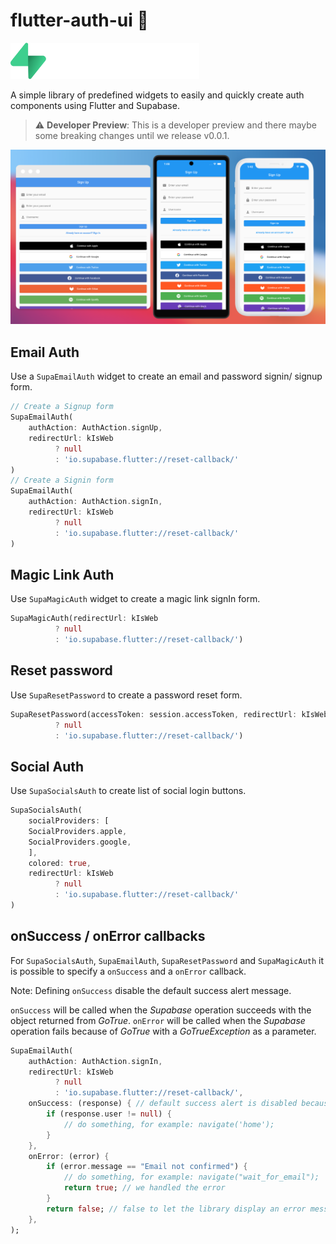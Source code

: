 # flutter-auth-ui :iphone:
<p float="left">
<img src="https://github.com/supabase/supabase/blob/master/packages/common/assets/images/supabase-logo-wordmark--dark.png"  width="60%" height="50%" />
</p>
A simple library of predefined widgets to easily and quickly create auth components using Flutter and Supabase.

> :warning: **Developer Preview**: This is a developer preview and there maybe some breaking changes until we release v0.0.1.

![Supabase Auth UI](https://raw.githubusercontent.com/supabase-community/flutter-auth-ui/main/assets/supabase_auth_ui.png "UI Sample")

## Email Auth

Use a `SupaEmailAuth` widget to create an email and password signin/ signup form.

```dart
// Create a Signup form
SupaEmailAuth(
    authAction: AuthAction.signUp,
    redirectUrl: kIsWeb
          ? null
          : 'io.supabase.flutter://reset-callback/'
)
// Create a Signin form
SupaEmailAuth(
    authAction: AuthAction.signIn,
    redirectUrl: kIsWeb
          ? null
          : 'io.supabase.flutter://reset-callback/'
)
```

## Magic Link Auth

Use `SupaMagicAuth` widget to create a magic link signIn form.

```dart
SupaMagicAuth(redirectUrl: kIsWeb
          ? null
          : 'io.supabase.flutter://reset-callback/')
```

## Reset password

Use `SupaResetPassword` to create a password reset form.

```dart
SupaResetPassword(accessToken: session.accessToken, redirectUrl: kIsWeb
          ? null
          : 'io.supabase.flutter://reset-callback/')
```

## Social Auth

Use `SupaSocialsAuth` to create list of social login buttons.

```dart
SupaSocialsAuth(
    socialProviders: [
    SocialProviders.apple,
    SocialProviders.google,
    ],
    colored: true,
    redirectUrl: kIsWeb
          ? null
          : 'io.supabase.flutter://reset-callback/'
)
```

## onSuccess / onError callbacks

For `SupaSocialsAuth`, `SupaEmailAuth`, `SupaResetPassword` and `SupaMagicAuth` it is possible to specify a ```onSuccess``` and a ```onError``` callback.

Note: Defining ```onSuccess``` disable the default success alert message.

```onSuccess``` will be called when the *Supabase* operation succeeds with the object returned from *GoTrue*.
```onError``` will be called when the *Supabase* operation fails because of *GoTrue* with a *GoTrueException* as a parameter.

```dart
SupaEmailAuth(
    authAction: AuthAction.signIn,
    redirectUrl: kIsWeb
          ? null
          : 'io.supabase.flutter://reset-callback/',
    onSuccess: (response) { // default success alert is disabled because we specified a ```onSuccess``` callback
        if (response.user != null) {
            // do something, for example: navigate('home');
        }
    },
    onError: (error) {
        if (error.message == "Email not confirmed") {
            // do something, for example: navigate("wait_for_email");
            return true; // we handled the error
        }
        return false; // false to let the library display an error message.
    },
);
```

